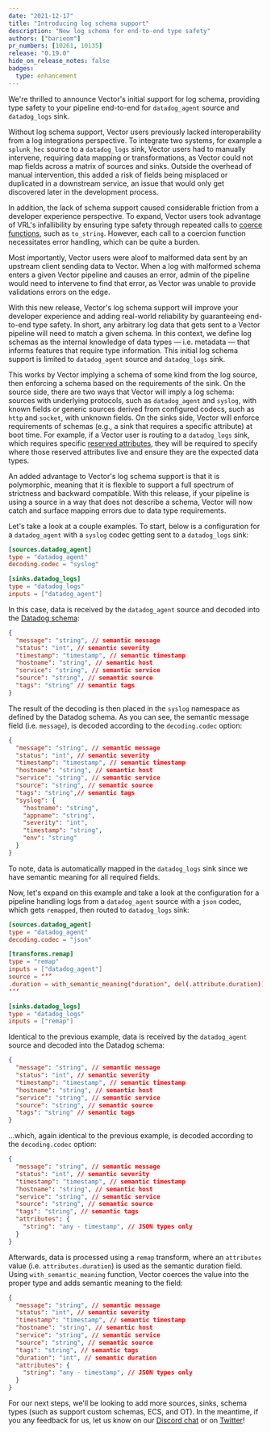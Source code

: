 ```yaml
---
date: "2021-12-17"
title: "Introducing log schema support"
description: "New log schema for end-to-end type safety"
authors: ["barieom"]
pr_numbers: [10261, 10135]
release: "0.19.0"
hide_on_release_notes: false
badges:
  type: enhancement
---
```


We're thrilled to announce Vector's initial support for log schema, providing type safety to
your pipeline end-to-end for `datadog_agent` source and `datadog_logs` sink.

Without log schema support, Vector users previously lacked interoperability from a log
integrations perspective. To integrate two systems, for example a `splunk_hec` source to
a `datadog_logs` sink, Vector users had to manually intervene, requiring data mapping or
transformations, as Vector could not map fields across a matrix of sources and sinks. Outside
the overhead of manual intervention, this added a risk of fields being misplaced or duplicated
in a downstream service, an issue that would only get discovered later in the development
process.

In addition, the lack of schema support caused considerable friction from a developer experience
perspective. To expand, Vector users took advantage of VRL's infallibility by ensuring type safety
through repeated calls to [coerce functions][coerce functions], such as `to_string`. However, each
call to a coercion function necessitates error handling, which can be quite a burden.

Most importantly, Vector users were aloof to malformed data sent by an upstream client sending
data to Vector. When a log with malformed schema enters a given Vector pipeline and causes an error,
admin of the pipeline would need to intervene to find that error, as Vector was unable to provide
validations errors on the edge.

With this new release, Vector's log schema support will improve your developer experience and adding
real-world reliability by guaranteeing end-to-end type safety. In short, any arbitrary log data that
gets sent to a Vector pipeline will need to match a given schema. In this context, we define log
schemas as the internal knowledge of data types — i.e. metadata — that informs features that require
type information. This initial log schema support is limited to `datadog_agent` source and
`datadog_logs` sink.

This works by Vector implying a schema of some kind from the log source, then enforcing a schema
based on the requirements of the sink. On the source side, there are two ways that Vector will imply
a log schema: sources with underlying protocols, such as `datadog_agent` and `syslog`, with known
fields or generic sources derived from configured codecs, such as `http` and `socket`, with unknown
fields. On the sinks side, Vector will enforce requirements of schemas (e.g., a sink that requires a
specific attribute)  at boot time. For example, if a Vector user is routing to a `datadog_logs` sink,
which requires specific [reserved attributes][DD reserved attributes], they will be required to
specify where those reserved attributes live and ensure they are the expected data types.

An added advantage to Vector's log schema support is that it is polymorphic, meaning that it is
flexible to support a full spectrum of strictness and backward compatible. With this release, if
your pipeline is using a source in a way that does not describe a schema, Vector will now catch and
surface mapping errors due to data type requirements.

Let's take a look at a couple examples. To start, below is a configuration for a `datadog_agent` with
a `syslog` codec getting sent to a `datadog_logs` sink:


``` toml
[sources.datadog_agent]
type = "datadog_agent"
decoding.codec = "syslog"

[sinks.datadog_logs]
type = "datadog_logs"
inputs = ["datadog_agent"]
```

In this case, data is received by the `datadog_agent` source and decoded into the [Datadog schema][DD schema]:

```json
{
  "message": "string", // semantic message
  "status": "int", // semantic severity
  "timestamp": "timestamp", // semantic timestamp
  "hostname": "string", // semantic host
  "service": "string", // semantic service
  "source": "string", // semantic source
  "tags": "string" // semantic tags
}
```

The result of the decoding is then placed in the `syslog` namespace as defined by the Datadog schema. As you
can see, the semantic message field (i.e. `message`), is decoded according to the `decoding.codec` option:

``` json
{
  "message": "string", // semantic message
  "status": "int", // semantic severity
  "timestamp": "timestamp", // semantic timestamp
  "hostname": "string", // semantic host
  "service": "string", // semantic service
  "source": "string", // semantic source
  "tags": "string",// semantic tags
  "syslog": {
    "hostname": "string",
    "appname": "string",
    "severity": "int",
    "timestamp": "string",
    "env": "string"
  }
}
```

To note, data is automatically mapped in the `datadog_logs` sink since we have semantic meaning for all
required fields.

Now, let's expand on this example and take a look at the configuration for a pipeline handling logs from
a `datadog_agent` source with a `json` codec, which gets `remapped`, then routed to `datadog_logs` sink:

``` toml
[sources.datadog_agent]
type = "datadog_agent"
decoding.codec = "json"

[transforms.remap]
type = "remap"
inputs = ["datadog_agent"]
source = ‘’’
.duration = with_semantic_meaning("duration", del(.attribute.duration)) // coerces and adds semantic context in one shot
‘’’

[sinks.datadog_logs]
type = "datadog_logs"
inputs = ["remap"]
```

Identical to the previous example, data is received by the `datadog_agent` source and decoded into the
Datadog schema:

``` json
{
  "message": "string", // semantic message
  "status": "int", // semantic severity
  "timestamp": "timestamp", // semantic timestamp
  "hostname": "string", // semantic host
  "service": "string", // semantic service
  "source": "string", // semantic source
  "tags": "string" // semantic tags
}
```

...which, again identical to the previous example, is decoded according to the `decoding.codec` option:

``` json
{
  "message": "string", // semantic message
  "status": "int", // semantic severity
  "timestamp": "timestamp", // semantic timestamp
  "hostname": "string", // semantic host
  "service": "string", // semantic service
  "source": "string", // semantic source
  "tags": "string", // semantic tags
  "attributes": {
    "string": "any - timestamp", // JSON types only
  }
}
```

Afterwards, data is processed using a `remap` transform, where an `attributes` value (i.e.
`attributes.duration`) is used as the semantic duration field. Using `with_semantic_meaning` function, Vector
coerces the value into the proper type and adds semantic meaning to the field:

``` json
{
  "message": "string", // semantic message
  "status": "int", // semantic severity
  "timestamp": "timestamp", // semantic timestamp
  "hostname": "string", // semantic host
  "service": "string", // semantic service
  "source": "string", // semantic source
  "tags": "string", // semantic tags
  "duration": "int", // semantic duration
  "attributes": {
    "string": "any - timestamp", // JSON types only
  }
}
```

For our next steps, we'll be looking to add more sources, sinks, schema types (such as support custom schemas,
ECS, and OT). In the meantime, if you any feedback for us, let us know on our [Discord chat] or on [Twitter]!


[coerce functions]: https://vector.dev/docs/reference/vrl/functions/#coerce-functions
[DD reserved attributes]: https://docs.datadoghq.com/logs/log_configuration/attributes_naming_convention/#reserved-attributes
[DD schema]: https://github.com/DataDog/agent-payload/blob/a51aceeccbf12a1f44e30b46ffcb6cbd9ce0854a/proto/logs/agent_logs_payload.proto#L11
[Discord chat]: https://discord.com/invite/dX3bdkF
[Twitter]: https://twitter.com/vectordotdev
